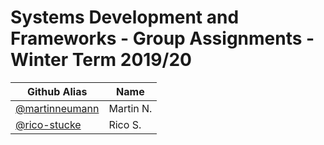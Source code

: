 # Systems Development and Frameworks - Group Assignments - Winter Term 2019/20

| Github Alias                                       | Name      |
| -------------------------------------------------- | --------- |
| [@martinneumann](https://github.com/martinneumann) | Martin N. |
| [@rico-stucke](https://github.com/rico-stucke)     | Rico S.   |
